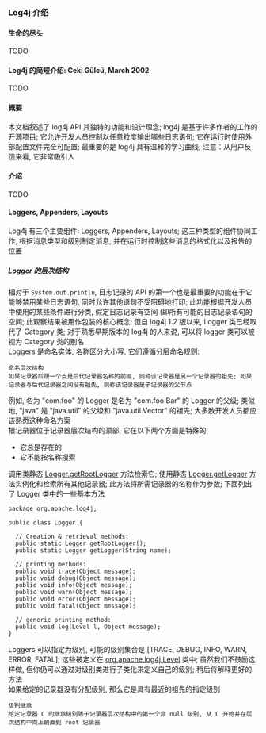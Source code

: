 ### Log4j 介绍

#### 生命的尽头
TODO

#### Log4j 的简短介绍: Ceki Gülcü, March 2002
TODO

#### 概要
本文档叙述了 log4j API 其独特的功能和设计理念; log4j 是基于许多作者的工作的开源项目; 它允许开发人员控制以任意粒度输出哪些日志语句; 它在运行时使用外部配置文件完全可配置; 最重要的是 log4j 具有温和的学习曲线; 注意：从用户反馈来看, 它非常吸引人

#### 介绍
TODO

#### Loggers, Appenders, Layouts
Log4j 有三个主要组件: Loggers, Appenders, Layouts; 这三种类型的组件协同工作, 根据消息类型和级别制定消息, 并在运行时控制这些消息的格式化以及报告的位置

##### Logger 的层次结构
相对于 `System.out.println`, 日志记录的 API 的第一个也是最重要的功能在于它能够禁用某些日志语句, 同时允许其他语句不受阻碍地打印; 此功能根据开发人员中使用的某些条件进行分类, 假定日志记录有空间 (即所有可能的日志记录语句的空间; 此观察结果被用作包装的核心概念; 但自 log4j 1.2 版以来, Logger 类已经取代了 Category 类; 对于熟悉早期版本的 log4j 的人来说, 可以将 logger 类可以被视为 Category 类的别名  
Loggers 是命名实体, 名称区分大小写, 它们遵循分层命名规则:
```
命名层次结构
如果记录器后跟一个点是后代记录器名称的前缀, 则称该记录器是另一个记录器的祖先; 如果记录器与后代记录器之间没有祖先, 则称该记录器是子记录器的父节点
```
例如, 名为 "com.foo" 的 Logger 是名为 "com.foo.Bar" 的 Logger 的父级; 类似地, "java" 是 "java.util" 的父级和 "java.util.Vector" 的祖先; 大多数开发人员都应该熟悉这种命名方案  
根记录器位于记录器层次结构的顶部, 它在以下两个方面是特殊的
- 它总是存在的
- 它不能按名称搜索

调用类静态 [Logger.getRootLogger](https://logging.apache.org/log4j/1.2/apidocs/org/apache/log4j/Logger.html#getRootLogger) 方法检索它; 使用静态 [Logger.getLogger](https://logging.apache.org/log4j/1.2/apidocs/org/apache/log4j/Logger.html#getLoggerjava.lang.String) 方法实例化和检索所有其他记录器; 此方法将所需记录器的名称作为参数; 下面列出了 Logger 类中的一些基本方法
```
package org.apache.log4j;

public class Logger {

  // Creation & retrieval methods:
  public static Logger getRootLogger();
  public static Logger getLogger(String name);

  // printing methods:
  public void trace(Object message);
  public void debug(Object message);
  public void info(Object message);
  public void warn(Object message);
  public void error(Object message);
  public void fatal(Object message);

  // generic printing method:
  public void log(Level l, Object message);
}
```
Loggers 可以指定为级别, 可能的级别集合是 [TRACE, DEBUG, INFO, WARN, ERROR, FATAL]; 这些被定义在 [org.apache.log4j.Level](https://logging.apache.org/log4j/1.2/apidocs/org/apache/log4j/Level.html) 类中; 虽然我们不鼓励这样做, 但你仍可以通过对级别类进行子类化来定义自己的级别; 稍后将解释更好的方法  
如果给定的记录器没有分配级别, 那么它是具有最近的祖先的指定级别
```
级别继承
给定记录器 C 的继承级别等于记录器层次结构中的第一个非 null 级别, 从 C 开始并在层次结构中向上朝直到 root 记录器
```
